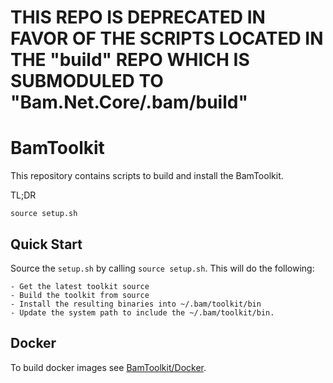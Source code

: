 # THIS REPO IS DEPRECATED IN FAVOR OF THE SCRIPTS LOCATED IN THE "build" REPO WHICH IS SUBMODULED TO "Bam.Net.Core/.bam/build"

# BamToolkit

This repository contains scripts to build and install the BamToolkit.

TL;DR
```
source setup.sh
```

## Quick Start

Source the `setup.sh` by calling `source setup.sh`.  This will do the following:

    - Get the latest toolkit source
    - Build the toolkit from source
    - Install the resulting binaries into ~/.bam/toolkit/bin
    - Update the system path to include the ~/.bam/toolkit/bin.

## Docker

To build docker images see [BamToolkit/Docker](./docker).
